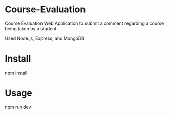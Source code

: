 # Course-Evaluation

Course Evaluation Web Application to submit a comment regarding a course being taken by a student.

Used Node.js, Express, and MongoDB

# Install

npm install

# Usage

npm run dev
